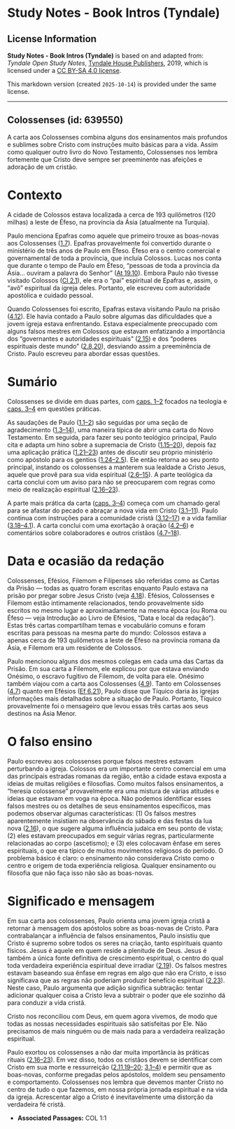 # Study Notes - Book Intros (Tyndale)

## License Information

**Study Notes - Book Intros (Tyndale)** is based on and adapted from: _Tyndale Open Study Notes_, [Tyndale House Publishers](https://tyndaleopenresources.com/), 2019, which is licensed under a [CC BY-SA 4.0 license](https://creativecommons.org/licenses/by-sa/4.0/legalcode.en).

This markdown version (created `2025-10-14`) is provided under the same license.



--------------------------------

## Colossenses (id: 639550)

A carta aos Colossenses combina alguns dos ensinamentos mais profundos e sublimes sobre Cristo com instruções muito básicas para a vida. Assim como qualquer outro livro do Novo Testamento, Colossenses nos lembra fortemente que Cristo deve sempre ser preeminente nas afeições e adoração de um cristão.

Contexto
========

A cidade de Colossos estava localizada a cerca de 193 quilômetros (120 milhas) a leste de Éfeso, na província da Ásia (atualmente na Turquia).

Paulo menciona Epafras como aquele que primeiro trouxe as boas\-novas aos Colossenses ([1\.7](https://ref.ly/Col1:7)). Epafras provavelmente foi convertido durante o ministério de três anos de Paulo em Éfeso. Éfeso era o centro comercial e governamental de toda a província, que incluía Colossos. Lucas nos conta que durante o tempo de Paulo em Éfeso, “pessoas de toda a província da Ásia... ouviram a palavra do Senhor” ([At 19\.10](https://ref.ly/Acts19:10)). Embora Paulo não tivesse visitado Colossos ([Cl 2\.1](https://ref.ly/Col2:1)), ele era o “pai” espiritual de Epafras e, assim, o “avô” espiritual da igreja deles. Portanto, ele escreveu com autoridade apostólica e cuidado pessoal.

Quando Colossenses foi escrito, Epafras estava visitando Paulo na prisão ([4\.12](https://ref.ly/Col4:12)). Ele havia contado a Paulo sobre algumas das dificuldades que a jovem igreja estava enfrentando. Estava especialmente preocupado com alguns falsos mestres em Colossos que estavam enfatizando a importância dos “governantes e autoridades espirituais” ([2\.15](https://ref.ly/Col2:15)) e dos “poderes espirituais deste mundo” ([2\.8,](https://ref.ly/Col2:8)[20](https://ref.ly/Col2:20)), desviando assim a preeminência de Cristo. Paulo escreveu para abordar essas questões.

Sumário
=======

Colossenses se divide em duas partes, com [caps. 1–2](https://ref.ly/Col1:1-Col2:23) focados na teologia e [caps. 3–4](https://ref.ly/Col3:1-Col4:18) em questões práticas.

As saudações de Paulo ([1\.1–2](https://ref.ly/Col1:1-Col1:2)) são seguidas por uma seção de agradecimento ([1\.3–14](https://ref.ly/Col1:3-Col1:14)), uma maneira típica de abrir uma carta do Novo Testamento. Em seguida, para fazer seu ponto teológico principal, Paulo cita e adapta um hino sobre a supremacia de Cristo ([1\.15–20](https://ref.ly/Col1:15-Col1:20)), depois faz uma aplicação prática ([1\.21–23](https://ref.ly/Col1:21-Col1:23)) antes de discutir seu próprio ministério como apóstolo para os gentios ([1\.24–2\.5](https://ref.ly/Col1:24-Col2:5)). Ele então retorna ao seu ponto principal, instando os colossenses a manterem sua lealdade a Cristo Jesus, aquele que provê para sua vida espiritual ([2\.6–15](https://ref.ly/Col2:6-Col2:15)). A parte teológica da carta conclui com um aviso para não se preocuparem com regras como meio de realização espiritual ([2\.16–23](https://ref.ly/Col2:16-Col2:23)).

A parte mais prática da carta ([caps. 3–4](https://ref.ly/Col3:1-Col4:18)) começa com um chamado geral para se afastar do pecado e abraçar a nova vida em Cristo ([3\.1–11](https://ref.ly/Col3:1-Col3:11)). Paulo continua com instruções para a comunidade cristã ([3\.12–17](https://ref.ly/Col3:12-Col3:17)) e a vida familiar ([3\.18–4\.1](https://ref.ly/Col3:18-Col4:1)). A carta conclui com uma exortação à oração ([4\.2–6](https://ref.ly/Col4:2-Col4:6)) e comentários sobre colaboradores e outros cristãos ([4\.7–18](https://ref.ly/Col4:7-Col4:18)).

Data e ocasião da redação
=========================

Colossenses, Efésios, Filemom e Filipenses são referidas como as Cartas da Prisão — todas as quatro foram escritas enquanto Paulo estava na prisão por pregar sobre Jesus Cristo (veja [4\.18](https://ref.ly/Col4:18)). Efésios, Colossenses e Filemom estão intimamente relacionados, tendo provavelmente sido escritos no mesmo lugar e aproximadamente na mesma época (ou Roma ou Éfeso — veja Introdução ao Livro de Efésios, “Data e local da redação”). Estas três cartas compartilham temas e vocabulário comuns e foram escritas para pessoas na mesma parte do mundo: Colossos estava a apenas cerca de 193 quilômetros a leste de Éfeso na província romana da Ásia, e Filemom era um residente de Colossos.

Paulo mencionou alguns dos mesmos colegas em cada uma das Cartas da Prisão. Em sua carta a Filemom, ele explicou por que estava enviando Onésimo, o escravo fugitivo de Filemom, de volta para ele. Onésimo também viajou com a carta aos Colossenses ([4\.9](https://ref.ly/Col4:9)). Tanto em Colossenses ([4\.7](https://ref.ly/Col4:7)) quanto em Efésios ([Ef 6\.21](https://ref.ly/Eph6:21)), Paulo disse que Tíquico daria às igrejas informações mais detalhadas sobre a situação de Paulo. Portanto, Tíquico provavelmente foi o mensageiro que levou essas três cartas aos seus destinos na Ásia Menor.

O falso ensino
==============

Paulo escreveu aos colossenses porque falsos mestres estavam perturbando a igreja. Colossos era um importante centro comercial em uma das principais estradas romanas da região, então a cidade estava exposta a ideias de muitas religiões e filosofias. Como muitos falsos ensinamentos, a “heresia colossense” provavelmente era uma mistura de várias atitudes e ideias que estavam em voga na época. Não podemos identificar esses falsos mestres ou os detalhes de seus ensinamentos específicos, mas podemos observar algumas características: (1\) Os falsos mestres aparentemente insistiam na observância do sábado e das festas da lua nova ([2\.16](https://ref.ly/Col2:16)), o que sugere alguma influência judaica em seu ponto de vista; (2\) eles estavam preocupados em seguir várias regras, particularmente relacionadas ao corpo (ascetismo); e (3\) eles colocavam ênfase em seres espirituais, o que era típico de muitos movimentos religiosos do período. O problema básico é claro: o ensinamento não considerava Cristo como o centro e origem de toda experiência religiosa. Qualquer ensinamento ou filosofia que não faça isso não são as boas\-novas.

Significado e mensagem
======================

Em sua carta aos colossenses, Paulo orienta uma jovem igreja cristã a retornar à mensagem dos apóstolos sobre as boas\-novas de Cristo. Para contrabalançar a influência de falsos ensinamentos, Paulo insistiu que Cristo é supremo sobre todos os seres na criação, tanto espirituais quanto físicos. Jesus é aquele em quem reside a plenitude de Deus. Jesus é também a única fonte definitiva de crescimento espiritual, o centro do qual toda verdadeira experiência espiritual deve irradiar ([2\.19](https://ref.ly/Col2:19)). Os falsos mestres estavam baseando sua ênfase em regras em algo que não era Cristo, e isso significava que as regras não poderiam produzir benefício espiritual ([2\.23](https://ref.ly/Col2:23)). Neste caso, Paulo argumenta que adição significa subtração: tentar adicionar qualquer coisa a Cristo leva a subtrair o poder que ele sozinho dá para conduzir a vida cristã.

Cristo nos reconciliou com Deus, em quem agora vivemos, de modo que todas as nossas necessidades espirituais são satisfeitas por Ele. Não precisamos de mais ninguém ou de mais nada para a verdadeira realização espiritual.

Paulo exortou os colossenses a não dar muita importância às práticas rituais ([2\.16–23](https://ref.ly/Col2:16-Col2:23)). Em vez disso, todos os cristãos devem se identificar com Cristo em sua morte e ressurreição ([2\.11](https://ref.ly/Col2:11),[19–20](https://ref.ly/Col2:19-Col2:20); [3\.1–4](https://ref.ly/Col3:1-Col3:4)) e permitir que as boas\-novas, conforme pregadas pelos apóstolos, moldem seu pensamento e comportamento. Colossenses nos lembra que devemos manter Cristo no centro de tudo o que fazemos, em nossa própria jornada espiritual e na vida da igreja. Acrescentar algo a Cristo é inevitavelmente uma distorção da verdadeira fé cristã.

* **Associated Passages:** COL 1:1

